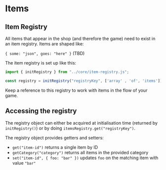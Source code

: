 # Items

## Item Registry

All items that appear in the shop (and therefore the game) need to exist in an item registry. Items are shaped like: 

`{ some: "json", goes: "here" }` (TBD)

The item registry is set up like this: 

```javascript
import { initRegistry } from "../core/item-registry.js";

const registry = initRegistry("registryKey", ['array' , 'of', 'items'])); // tbd
```

Keep a reference to this registry to work with items in the flow of your game.

## Accessing the registry

The registry object can either be acquired at initialisation time (returned by `initRegistry()`) or by doing `itemsRegistry.get("registryKey")`.

The registry object provides getters and setters:

- `get("item-id")` returns a single item by ID
- `getCategory("category")` returns all items in the provided category
- `set("item-id", { foo: "bar" })` updates `foo` on the matching item with value `"bar"`

